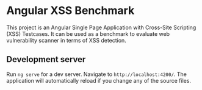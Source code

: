 # Angular XSS Benchmark

This project is an Angular Single Page Application with Cross-Site Scripting (XSS) Testcases. It can be used as a benchmark to evaluate
web vulnerability scanner in terms of XSS detection. 

## Development server

Run `ng serve` for a dev server. Navigate to `http://localhost:4200/`. The application will automatically reload if you change any of the source files.
